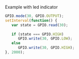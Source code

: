 Example with led indicator

```javascript
GPIO.mode(30, GPIO.OUTPUT);
setInterval(function() {
   var state = GPIO.read(30);
 
   if (state === GPIO.HIGH)
      GPIO.write(30, GPIO.LOW);
   else
      GPIO.write(30, GPIO.HIGH);
}, 2000);
````
